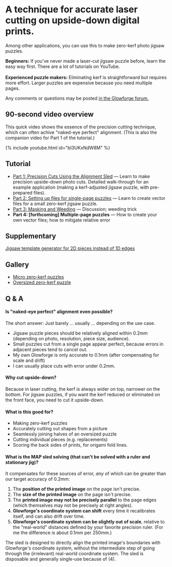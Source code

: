 
# A technique for accurate laser cutting on upside-down digital prints.

Among other applications, you can use this to make zero-kerf photo jigsaw puzzles.

<p class="error"><b>Beginners:</b> If you've never made a laser-cut jigsaw puzzle before, learn the easy way first. There are a lot of tutorials on YouTube.<br/><br/><b>Experienced puzzle makers:</b> Eliminating kerf is straightforward but requires more effort.  Larger puzzles are expensive because you need multiple pages.</p>

<p class="info">Any comments or questions may be posted <a href="https://community.glowforge.com/t/kerf-adjusted-jigsaw-puzzles-tutorial/121437">in the Glowforge forum.</a></p>

## 90-second video overview

This quick video shows the essence of the precision cutting technique, which can often achive "naked-eye perfect" alignment.  (This is also the companion video for Part 1 of the tutorial.)

{% include youtube.html id="bI3UKxNdW8M" %}

## Tutorial

- [Part 1: Precision Cuts Using the Alignment Sled](using-the-alignment-sled.md) — Learn to make precision upside-down photo cuts.  Detailed walk-through for an example application (making a kerf-adjusted jigsaw puzzle, with pre-prepared files).
- [Part 2: Setting up files for single-page puzzles](single-page-puzzles.md) — Learn to create vector files for a small zero-kerf jigsaw puzzle.
- [Part 3: Masking and Weeding](masking-and-weeding.md) — Discussion; weeding trick
- **Part 4: [forthcoming] Multiple-page puzzles** — How to create your own vector files; how to mitigate relative error

## Supplementary

[Jigsaw template generator for 2D pieces instead of 1D edges](https://mchrisman.github.io/jigsawGenerator/)

## Gallery

* [Micro zero-kerf puzzles](https://community.glowforge.com/t/christmas-russian-doll-jigsaw-puzzles-micro-puzzles/121318)
* [Oversized zero-kerf puzzle](https://community.glowforge.com/t/picture-jigsaw-puzzles-with-kerf-eliminated-snugly-fitting/121229)

## Q & A


#### Is "naked-eye perfect" alignment even possible?
The short answer: Just barely ... usually ... depending on the use case.

* Jigsaw puzzle pieces should be relatively aligned within 0.2mm (depending on photo, resolution, piece size, audience).
* Small puzzles cut from a single page appear perfect, because errors in adjacent pieces tend to cancel out.
* My own Glowforge is only accurate to 0.1mm (after compensating for scale and drift)
* I can usually place cuts with error under 0.2mm.

#### Why cut upside-down?
Because in laser cutting, the kerf is always wider on top, narrower on the bottom.  For jigsaw puzzles, if you want the kerf reduced or eliminated on the front face, you need to cut it upside-down.

#### What is this good for?
* Making zero-kerf puzzles
* Accurately cutting out shapes from a picture
* Seamlessly joining halves of an oversized puzzle
* Cutting individual pieces (e.g. replacements)
* Scoring the back sides of prints, for origami fold lines.

#### What is the MAP sled solving (that can't be solved with a ruler and stationary jig)?

It compensates for these sources of error, _any_ of which can be greater than our target accuracy of 0.2mm:

1. The **position of the printed image** on the page isn't precise.
2. The **size of the printed image** on the page isn't precise.
3. The **printed image may not be precisely parallel** to the page edges (which themselves may not be precisely at right angles).
4. **Glowforge's coordinate system can shift** every time it recalibrates itself, and can also drift over time.
6. **Glowforge's coordinate system can be slightly out of scale**, relative to the "real-world" distances defined by your favorite precision ruler.  (For me the difference is about 0.1mm per 250mm.)  

The sled is designed to directly align the printed image's boundaries with Glowforge's coordinate system, without the intermediate step of going through the (irrelevant) real-world coordinate system.  The sled is disposable and generally single-use because of (4).
